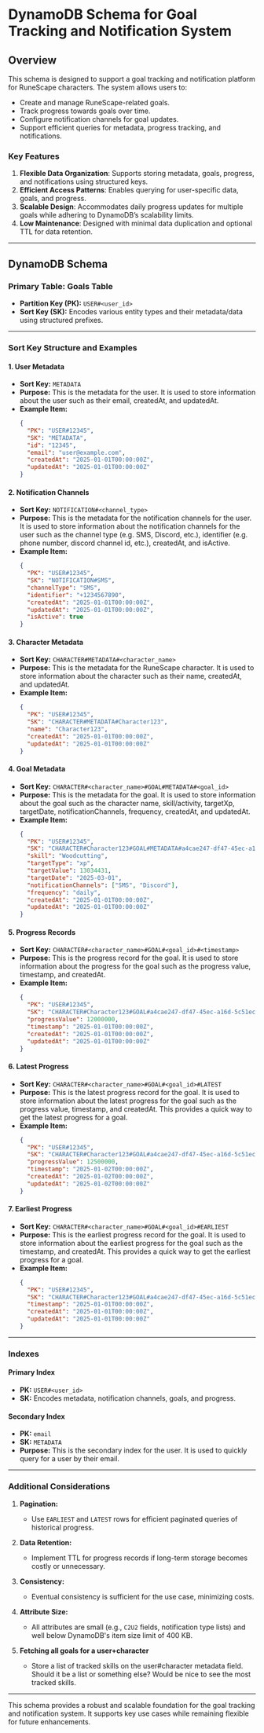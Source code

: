 
# DynamoDB Schema for Goal Tracking and Notification System

## Overview

This schema is designed to support a goal tracking and notification platform for RuneScape characters. The system allows users to:
- Create and manage RuneScape-related goals.
- Track progress towards goals over time.
- Configure notification channels for goal updates.
- Support efficient queries for metadata, progress tracking, and notifications.

### Key Features
1. **Flexible Data Organization**: Supports storing metadata, goals, progress, and notifications using structured keys.
2. **Efficient Access Patterns**: Enables querying for user-specific data, goals, and progress.
3. **Scalable Design**: Accommodates daily progress updates for multiple goals while adhering to DynamoDB’s scalability limits.
4. **Low Maintenance**: Designed with minimal data duplication and optional TTL for data retention.

---

## DynamoDB Schema

### Primary Table: Goals Table
- **Partition Key (PK):** `USER#<user_id>`
- **Sort Key (SK):** Encodes various entity types and their metadata/data using structured prefixes.

---

### Sort Key Structure and Examples

#### 1. **User Metadata**
   - **Sort Key:** `METADATA`
   - **Purpose:** This is the metadata for the user. It is used to store information about the user such as their email, createdAt, and updatedAt.
   - **Example Item:**
     ```json
     {
       "PK": "USER#12345",
       "SK": "METADATA",
       "id": "12345",
       "email": "user@example.com",
       "createdAt": "2025-01-01T00:00:00Z",
       "updatedAt": "2025-01-01T00:00:00Z"
     }
     ```

#### 2. **Notification Channels**
   - **Sort Key:** `NOTIFICATION#<channel_type>`
   - **Purpose:** This is the metadata for the notification channels for the user. It is used to store information about the notification channels for the user such as the channel type (e.g. SMS, Discord, etc.), identifier (e.g. phone number, discord channel id, etc.), createdAt, and isActive.
   - **Example Item:**
     ```json
     {
       "PK": "USER#12345",
       "SK": "NOTIFICATION#SMS",
       "channelType": "SMS",
       "identifier": "+1234567890",
       "createdAt": "2025-01-01T00:00:00Z",
       "updatedAt": "2025-01-01T00:00:00Z",
       "isActive": true
     }
     ```

#### 3. **Character Metadata**
   - **Sort Key:** `CHARACTER#METADATA#<character_name>`
   - **Purpose:** This is the metadata for the RuneScape character. It is used to store information about the character such as their name, createdAt, and updatedAt.
   - **Example Item:**
     ```json
     {
       "PK": "USER#12345",
       "SK": "CHARACTER#METADATA#Character123",
       "name": "Character123",
       "createdAt": "2025-01-01T00:00:00Z",
       "updatedAt": "2025-01-01T00:00:00Z"
     }
     ```

#### 4. **Goal Metadata**
   - **Sort Key:** `CHARACTER#<character_name>#GOAL#METADATA#<goal_id>`
   - **Purpose:** This is the metadata for the goal. It is used to store information about the goal such as the character name, skill/activity, targetXp, targetDate, notificationChannels, frequency, createdAt, and updatedAt.
   - **Example Item:**
     ```json
     {
       "PK": "USER#12345",
       "SK": "CHARACTER#Character123#GOAL#METADATA#a4cae247-df47-45ec-a16d-5c51ec16fe23",
       "skill": "Woodcutting",
       "targetType": "xp",
       "targetValue": 13034431,
       "targetDate": "2025-03-01",
       "notificationChannels": ["SMS", "Discord"],
       "frequency": "daily",
       "createdAt": "2025-01-01T00:00:00Z",
       "updatedAt": "2025-01-01T00:00:00Z"
     }
     ```

#### 5. **Progress Records**
   - **Sort Key:** `CHARACTER#<character_name>#GOAL#<goal_id>#<timestamp>`
   - **Purpose:** This is the progress record for the goal. It is used to store information about the progress for the goal such as the progress value, timestamp, and createdAt.
   - **Example Item:**
     ```json
     {
       "PK": "USER#12345",
       "SK": "CHARACTER#Character123#GOAL#a4cae247-df47-45ec-a16d-5c51ec16fe23#2025-01-01T00:00:00Z",
       "progressValue": 12000000,
       "timestamp": "2025-01-01T00:00:00Z",
       "createdAt": "2025-01-01T00:00:00Z",
       "updatedAt": "2025-01-01T00:00:00Z"
     }
     ```

#### 6. **Latest Progress**
   - **Sort Key:** `CHARACTER#<character_name>#GOAL#<goal_id>#LATEST`
   - **Purpose:** This is the latest progress record for the goal. It is used to store information about the latest progress for the goal such as the progress value, timestamp, and createdAt. This provides a quick way to get the latest progress for a goal.
   - **Example Item:**
     ```json
     {
       "PK": "USER#12345",
       "SK": "CHARACTER#Character123#GOAL#a4cae247-df47-45ec-a16d-5c51ec16fe23#LATEST",
       "progressValue": 12500000,
       "timestamp": "2025-01-02T00:00:00Z",
       "createdAt": "2025-01-02T00:00:00Z",
       "updatedAt": "2025-01-02T00:00:00Z"
     }
     ```  

#### 7. **Earliest Progress**
   - **Sort Key:** `CHARACTER#<character_name>#GOAL#<goal_id>#EARLIEST`
   - **Purpose:** This is the earliest progress record for the goal. It is used to store information about the earliest progress for the goal such as the timestamp, and createdAt. This provides a quick way to get the earliest progress for a goal.
   - **Example Item:**
     ```json
     {
       "PK": "USER#12345",
       "SK": "CHARACTER#Character123#GOAL#a4cae247-df47-45ec-a16d-5c51ec16fe23#EARLIEST",
       "timestamp": "2025-01-01T00:00:00Z",
       "createdAt": "2025-01-01T00:00:00Z",
       "updatedAt": "2025-01-01T00:00:00Z"
     }
     ```

---

### Indexes

#### Primary Index
- **PK:** `USER#<user_id>`
- **SK:** Encodes metadata, notification channels, goals, and progress.

#### Secondary Index
- **PK:** `email`
- **SK:** `METADATA`
- **Purpose:** This is the secondary index for the user. It is used to quickly query for a user by their email.

---

### Additional Considerations

1. **Pagination:**
   - Use `EARLIEST` and `LATEST` rows for efficient paginated queries of historical progress.

2. **Data Retention:**
   - Implement TTL for progress records if long-term storage becomes costly or unnecessary.

3. **Consistency:**
   - Eventual consistency is sufficient for the use case, minimizing costs.

4. **Attribute Size:**
   - All attributes are small (e.g., `C2U2` fields, notification type lists) and well below DynamoDB's item size limit of 400 KB.

5. **Fetching all goals for a user+character**
   - Store a list of tracked skills on the user#character metadata field. Should it be a list or something else? Would be nice to see the most tracked skills.

---

This schema provides a robust and scalable foundation for the goal tracking and notification system. It supports key use cases while remaining flexible for future enhancements.
